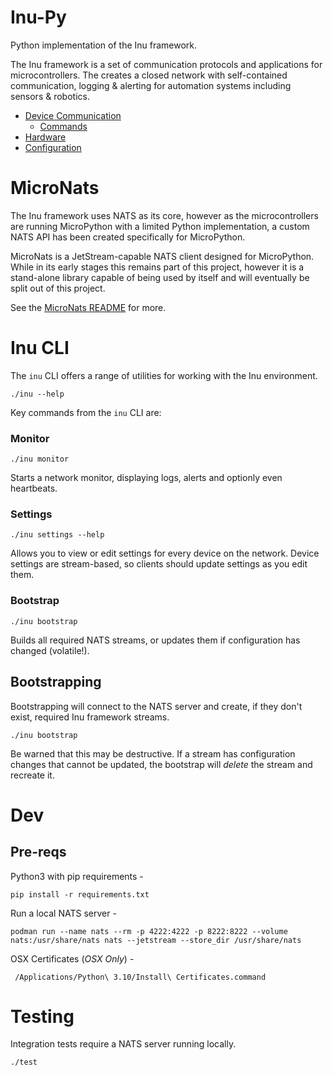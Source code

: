 Inu-Py
======
Python implementation of the Inu framework.

The Inu framework is a set of communication protocols and applications for microcontrollers. The creates a closed
network with self-contained communication, logging & alerting for automation systems including sensors & robotics.

* [Device Communication](docs/Device_Communication.md)
  * [Commands](docs/Commands.md)
* [Hardware](docs/Hardware.md)
* [Configuration](docs/Config.md)

MicroNats
=========
The Inu framework uses NATS as its core, however as the microcontrollers are running MicroPython with a limited
Python implementation, a custom NATS API has been created specifically for MicroPython.

MicroNats is a JetStream-capable NATS client designed for MicroPython. While in its early stages this remains part of
this project, however it is a stand-alone library capable of being used by itself and will eventually be split out of
this project.

See the [MicroNats README](src/micro_nats/README.md) for more.

Inu CLI
=======
The `inu` CLI offers a range of utilities for working with the Inu environment.

    ./inu --help

Key commands from the `inu` CLI are:

### Monitor

    ./inu monitor

Starts a network monitor, displaying logs, alerts and optionly even heartbeats.

### Settings

    ./inu settings --help

Allows you to view or edit settings for every device on the network. Device settings are stream-based, so clients
should update settings as you edit them.

### Bootstrap

    ./inu bootstrap

Builds all required NATS streams, or updates them if configuration has changed (volatile!).


Bootstrapping
-------------
Bootstrapping will connect to the NATS server and create, if they don't exist, required Inu framework streams.

    ./inu bootstrap

Be warned that this may be destructive. If a stream has configuration changes that cannot be updated, the bootstrap will
_delete_ the stream and recreate it.

Dev
===
Pre-reqs
--------
Python3 with pip requirements -

    pip install -r requirements.txt

Run a local NATS server -

    podman run --name nats --rm -p 4222:4222 -p 8222:8222 --volume nats:/usr/share/nats nats --jetstream --store_dir /usr/share/nats

OSX Certificates (_OSX Only_) -

     /Applications/Python\ 3.10/Install\ Certificates.command

Testing
=======
Integration tests require a NATS server running locally.

    ./test


